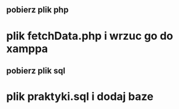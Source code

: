 ## pobierz plik php
# plik fetchData.php i wrzuc go do xamppa

## pobierz plik sql
# plik praktyki.sql i dodaj baze
